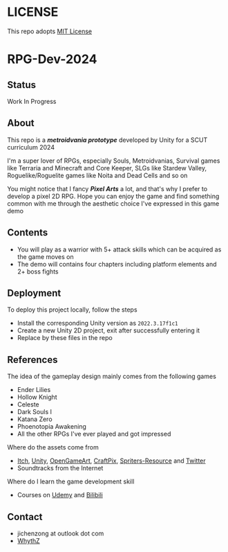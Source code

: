 # LICENSE
This repo adopts [MIT License](https://spdx.org/licenses/MIT)
# RPG-Dev-2024
## Status
Work In Progress
## About
This repo is a ***metroidvania prototype*** developed by Unity for a SCUT curriculum 2024

I'm a super lover of RPGs, especially Souls, Metroidvanias, Survival games like Terraria and Minecraft and Core Keeper, SLGs like Stardew Valley, Roguelike/Roguelite games like Noita and Dead Cells and so on

You might notice that I fancy ***Pixel Arts*** a lot, and that's why I prefer to develop a pixel 2D RPG. Hope you can enjoy the game and find something common with me through the aesthetic choice I've expressed in this game demo 
## Contents
- You will play as a warrior with 5+ attack skills which can be acquired as the game moves on
- The demo will contains four chapters including platform elements and 2+ boss fights
## Deployment
To deploy this project locally, follow the steps
- Install the corresponding Unity version as `2022.3.17f1c1`
- Create a new Unity 2D project, exit after successfully entering it
- Replace by these files in the repo
## References
The idea of the gameplay design mainly comes from the following games
- Ender Lilies
- Hollow Knight
- Celeste
- Dark Souls I
- Katana Zero
- Phoenotopia Awakening
- All the other RPGs I've ever played and got impressed

Where do the assets come from
- [Itch](https://itch.io/), [Unity](https://assetstore.unity.com/zh-CN), [OpenGameArt](https://opengameart.org/), [CraftPix](https://craftpix.net/), [Spriters-Resource](https://www.spriters-resource.com/) and [Twitter](https://x.com)
- Soundtracks from the Internet

Where do I learn the game development skill
- Courses on [Udemy](https://www.udemy.com/course/2d-rpg-alexdev/) and [Bilibili](https://www.bilibili.com/)
## Contact
- jichenzong at outlook dot com
- [WhythZ](https://space.bilibili.com/25804487?spm_id_from=333.1007.0.0)

